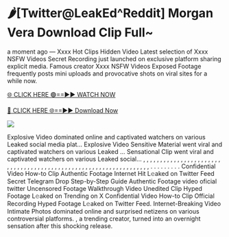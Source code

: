 # 🌶️[Twitter@LeakEd^Reddit] Morgan Vera Download Clip Full~

a moment ago — Xxxx Hot Clips Hidden Video Latest selection of Xxxx NSFW Videos Secret Recording just launched on exclusive platform sharing explicit media. Famous creator Xxxx NSFW Videos Exposed Footage frequently posts mini uploads and provocative shots on viral sites for a while now.

[🌐 CLICK HERE 🟢==►► WATCH NOW](https://tinyurl.com/topvvv?st=viral&si=gh)

[🔴 CLICK HERE 🌐==►► Download Now](https://tinyurl.com/topvvv?st=viral&si=gh)

[![](https://t4.ftcdn.net/jpg/00/89/87/57/360_F_89875724_hMf6q0pOUbIm38tYOeJTOKDftmRMQnny.jpg)](https://tinyurl.com/topvvv?st=viral&si=gh)

Explosive Video dominated online and captivated watchers on various Leaked social media plat… Explosive Video Sensitive Material went viral and captivated watchers on various Leaked … Sensational Clip went viral and captivated watchers on various Leaked social… , , , , , , , , , , , , , , , , , , , , , , , , , , , , , , , , , , , , , , , , , , , , , , , , , , , , , , , , , , , , , , , , , . . . . . . . . . Confidential Video How-to Clip Authentic Footage Internet Hit L𝚎aked on Twitter Feed Secret Telegram Drop Step-by-Step Guide Authentic Footage video oficial twitter Uncensored Footage Walkthrough Video Unedited Clip Hyped Footage L𝚎aked on Trending on X Confidential Video How-to Clip Official Recording Hyped Footage L𝚎aked on Twitter Feed. Internet-Breaking Video Intimate Photos dominated online and surprised netizens on various controversial platforms. , a trending creator, turned into an overnight sensation after this shocking release.
